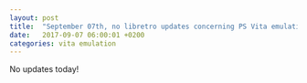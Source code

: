 ```yaml
---
layout: post
title:  "September 07th, no libretro updates concerning PS Vita emulation and emulators"
date:   2017-09-07 06:00:01 +0200
categories: vita emulation
---
```


No updates today!
